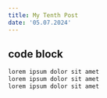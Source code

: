 ```yaml
---
title: My Tenth Post
date: '05.07.2024'
---
```


## code block

```python
lorem ipsum dolor sit amet
lorem ipsum dolor sit amet
lorem ipsum dolor sit amet
```

